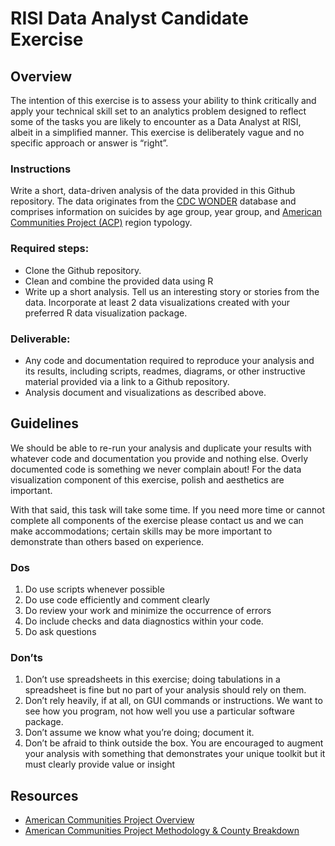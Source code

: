# RISI Data Analyst Candidate Exercise
## Overview
The intention of this exercise is to assess your ability to think critically and apply your technical skill set to an analytics problem designed to reflect some of the tasks you are likely to encounter as a Data Analyst at RISI, albeit in a simplified manner. This exercise is deliberately vague and no specific approach or answer is “right”. 

### Instructions
Write a short, data-driven analysis of the data provided in this Github repository. The data originates from the [CDC WONDER](https://wonder.cdc.gov/) database and comprises information on suicides by age group, year group, and [American Communities Project (ACP)](https://www.americancommunities.org/) region typology.

### Required steps:
- Clone the Github repository.
- Clean and combine the provided data using R
- Write up a short analysis. Tell us an interesting story or stories from the data. Incorporate at least 2 data visualizations created with your preferred R data visualization package.

### Deliverable: 
- Any code and documentation required to reproduce your analysis and its results, including scripts, readmes, diagrams, or other instructive material provided via a link to a Github repository.
- Analysis document and visualizations as described above.

## Guidelines
We should be able to re-run your analysis and duplicate your results with whatever code and documentation you provide and nothing else. Overly documented code is something we never complain about! For the data visualization component of this exercise, polish and aesthetics are important. 

With that said, this task will take some time. If you need more time or cannot complete all components of the exercise please contact us and we can make accommodations; certain skills may be more important to demonstrate than others based on experience.

### Dos
1.  Do use scripts whenever possible
2. Do use code efficiently and comment clearly
3. Do review your work and minimize the occurrence of errors
4. Do include checks and data diagnostics within your code.
5. Do ask questions

### Don’ts
1.  Don’t use spreadsheets in this exercise; doing tabulations in a spreadsheet is fine but no part of your analysis should rely on them.
2.  Don’t rely heavily, if at all, on GUI commands or instructions. We want to see how you program, not how well you use a particular software package. 
3.  Don’t assume we know what you’re doing; document it.
4.  Don’t be afraid to think outside the box. You are encouraged to augment your analysis with something that demonstrates your unique toolkit but it must clearly provide value or insight

## Resources

- [American Communities Project Overview](https://www.americancommunities.org/chapter/overview/)
- [American Communities Project Methodology & County Breakdown](https://www.americancommunities.org/methodology/)
